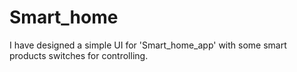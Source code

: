 # Smart_home
I have designed a simple UI for 'Smart_home_app' with some smart products switches for controlling.  

